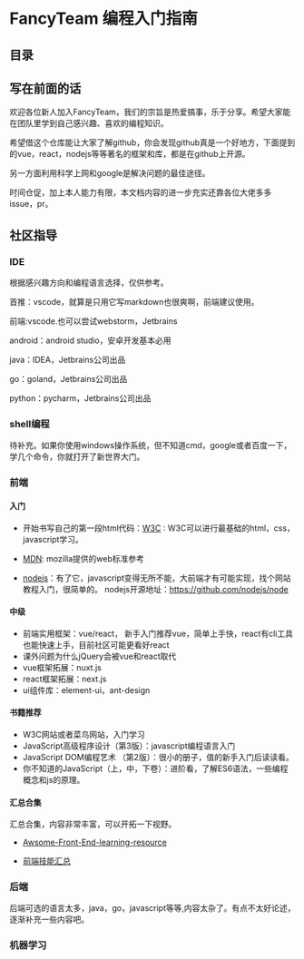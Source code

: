 # FancyTeam 编程入门指南

## 目录

## 写在前面的话

欢迎各位新人加入FancyTeam，我们的宗旨是热爱搞事，乐于分享。希望大家能在团队里学到自己感兴趣、喜欢的编程知识。

希望借这个仓库能让大家了解github，你会发现github真是一个好地方，下面提到的vue，react，nodejs等等著名的框架和库，都是在github上开源。

另一方面利用科学上网和google是解决问题的最佳途径。

时间仓促，加上本人能力有限，本文档内容的进一步充实还靠各位大佬多多issue，pr。

## 社区指导

### IDE

根据感兴趣方向和编程语言选择，仅供参考。

首推：vscode，就算是只用它写markdown也很爽啊，前端建议使用。

前端:vscode.也可以尝试webstorm，Jetbrains

android：android studio，安卓开发基本必用

java：IDEA，Jetbrains公司出品

go：goland，Jetbrains公司出品

python：pycharm，Jetbrains公司出品

### shell编程

待补充。如果你使用windows操作系统，但不知道cmd，google或者百度一下，学几个命令，你就打开了新世界大门。

### 前端

#### 入门

 - 开始书写自己的第一段html代码：[W3C](https://www.w3school.com.cn/html/html_editors.asp) : W3C可以进行最基础的html，css，javascript学习。

 - [MDN](https://developer.mozilla.org/zh-CN/docs/Web/JavaScript): mozilla提供的web标准参考

 - [nodejs](https://nodejs.org/zh-cn/)：有了它，javascript变得无所不能，大前端才有可能实现，找个网站教程入门，很简单的。
nodejs开源地址：https://github.com/nodejs/node

#### 中级
 - 前端实用框架：vue/react， 新手入门推荐vue，简单上手快，react有cli工具也能快速上手，目前社区可能更看好react
 - 课外问题为什么jQuery会被vue和react取代
 - vue框架拓展：nuxt.js
 - react框架拓展：next.js
 - ui组件库：element-ui，ant-design

#### 书籍推荐

 - W3C网站或者菜鸟网站，入门学习
 - JavaScript高级程序设计（第3版）：javascript编程语言入门
 - JavaScript DOM编程艺术 （第2版）：很小的册子，值的新手入门后读读看。
 - 你不知道的JavaScript（上，中，下卷）：进阶看，了解ES6语法，一些编程概念和js的原理。

#### 汇总合集

汇总合集，内容非常丰富，可以开拓一下视野。

 - [Awsome-Front-End-learning-resource](https://github.com/helloqingfeng/Awsome-Front-End-learning-resource) 

 - [前端技能汇总](https://github.com/JacksonTian/fks) 



### 后端

后端可选的语言太多，java，go，javascript等等,内容太杂了。有点不太好论述，逐渐补充一些内容吧。


### 机器学习
